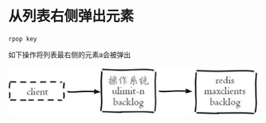 # 从列表右侧弹出元素

```text
rpop key
```

如下操作将列表最右侧的元素a会被弹出

![](../../.gitbook/assets/image%20%28123%29.png)

